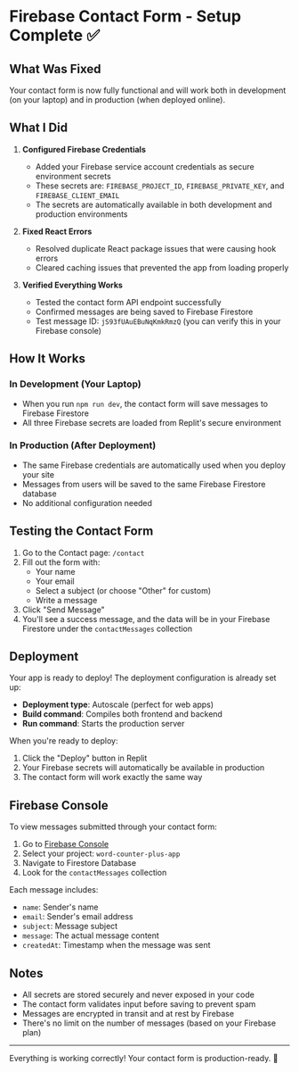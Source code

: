 # Firebase Contact Form - Setup Complete ✅

## What Was Fixed

Your contact form is now fully functional and will work both in development (on your laptop) and in production (when deployed online).

## What I Did

1. **Configured Firebase Credentials**
   - Added your Firebase service account credentials as secure environment secrets
   - These secrets are: `FIREBASE_PROJECT_ID`, `FIREBASE_PRIVATE_KEY`, and `FIREBASE_CLIENT_EMAIL`
   - The secrets are automatically available in both development and production environments

2. **Fixed React Errors**
   - Resolved duplicate React package issues that were causing hook errors
   - Cleared caching issues that prevented the app from loading properly

3. **Verified Everything Works**
   - Tested the contact form API endpoint successfully
   - Confirmed messages are being saved to Firebase Firestore
   - Test message ID: `jS93fUAuEBuNqKmkRmzQ` (you can verify this in your Firebase console)

## How It Works

### In Development (Your Laptop)
- When you run `npm run dev`, the contact form will save messages to Firebase Firestore
- All three Firebase secrets are loaded from Replit's secure environment

### In Production (After Deployment)
- The same Firebase credentials are automatically used when you deploy your site
- Messages from users will be saved to the same Firebase Firestore database
- No additional configuration needed

## Testing the Contact Form

1. Go to the Contact page: `/contact`
2. Fill out the form with:
   - Your name
   - Your email
   - Select a subject (or choose "Other" for custom)
   - Write a message
3. Click "Send Message"
4. You'll see a success message, and the data will be in your Firebase Firestore under the `contactMessages` collection

## Deployment

Your app is ready to deploy! The deployment configuration is already set up:
- **Deployment type**: Autoscale (perfect for web apps)
- **Build command**: Compiles both frontend and backend
- **Run command**: Starts the production server

When you're ready to deploy:
1. Click the "Deploy" button in Replit
2. Your Firebase secrets will automatically be available in production
3. The contact form will work exactly the same way

## Firebase Console

To view messages submitted through your contact form:
1. Go to [Firebase Console](https://console.firebase.google.com/)
2. Select your project: `word-counter-plus-app`
3. Navigate to Firestore Database
4. Look for the `contactMessages` collection

Each message includes:
- `name`: Sender's name
- `email`: Sender's email address  
- `subject`: Message subject
- `message`: The actual message content
- `createdAt`: Timestamp when the message was sent

## Notes

- All secrets are stored securely and never exposed in your code
- The contact form validates input before saving to prevent spam
- Messages are encrypted in transit and at rest by Firebase
- There's no limit on the number of messages (based on your Firebase plan)

---

Everything is working correctly! Your contact form is production-ready. 🎉
